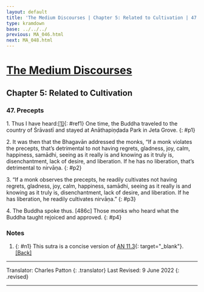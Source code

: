 ```yaml
---
layout: default
title: 'The Medium Discourses | Chapter 5: Related to Cultivation | 47. Precepts'
type: kramdown
base: ../../../
previous: MA_046.html
next: MA_048.html
---
```


# [The Medium Discourses](index.html)
## Chapter 5: Related to Cultivation
### 47. Precepts

1\. Thus I have heard:[\[1\]](#n1){: #ref1} One time, the Buddha traveled to the country of Śrāvastī and stayed at Anāthapiṇḍada Park in Jeta Grove.
{: #p1}

2\. It was then that the Bhagavān addressed the monks, “If a monk violates the precepts, that’s detrimental to not having regrets, gladness, joy, calm, happiness, samādhi, seeing as it really is and knowing as it truly is, disenchantment, lack of desire, and liberation. If he has no liberation, that’s detrimental to nirvāṇa.
{: #p2}

3\. “If a monk observes the precepts, he readily cultivates not having regrets, gladness, joy, calm, happiness, samādhi, seeing as it really is and knowing as it truly is, disenchantment, lack of desire, and liberation. If he has liberation, he readily cultivates nirvāṇa.”
{: #p3}

4\. The Buddha spoke thus. [486c] Those monks who heard what the Buddha taught rejoiced and approved.
{: #p4}

### Notes
1. {: #n1} This sutra is a concise version of [AN 11.3](https://suttacentral.net/an11.3){: target="_blank"}. [\[Back\]](#ref1)

---

Translator: Charles Patton
{: .translator}
Last Revised: 9 June 2022
{: .revised}

---
